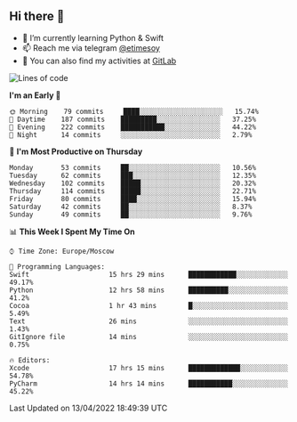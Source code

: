 ## Hi there 👋
- 🌱 I’m currently learning Python & Swift
- 📫 Reach me via telegram [@etimesoy](https://t.me/etimesoy/)
- 🦊 You can also find my activities at [GitLab](https://gitlab.com/etimesoy)

<!--START_SECTION:waka-->
![Lines of code](https://img.shields.io/badge/From%20Hello%20World%20I%27ve%20Written-187%20Thousand%20lines%20of%20code-blue)

**I'm an Early 🐤** 

```text
🌞 Morning    79 commits     ████░░░░░░░░░░░░░░░░░░░░░   15.74% 
🌆 Daytime    187 commits    █████████░░░░░░░░░░░░░░░░   37.25% 
🌃 Evening    222 commits    ███████████░░░░░░░░░░░░░░   44.22% 
🌙 Night      14 commits     ░░░░░░░░░░░░░░░░░░░░░░░░░   2.79%

```
📅 **I'm Most Productive on Thursday** 

```text
Monday       53 commits     ██░░░░░░░░░░░░░░░░░░░░░░░   10.56% 
Tuesday      62 commits     ███░░░░░░░░░░░░░░░░░░░░░░   12.35% 
Wednesday    102 commits    █████░░░░░░░░░░░░░░░░░░░░   20.32% 
Thursday     114 commits    █████░░░░░░░░░░░░░░░░░░░░   22.71% 
Friday       80 commits     ████░░░░░░░░░░░░░░░░░░░░░   15.94% 
Saturday     42 commits     ██░░░░░░░░░░░░░░░░░░░░░░░   8.37% 
Sunday       49 commits     ██░░░░░░░░░░░░░░░░░░░░░░░   9.76%

```


📊 **This Week I Spent My Time On** 

```text
⌚︎ Time Zone: Europe/Moscow

💬 Programming Languages: 
Swift                    15 hrs 29 mins      ████████████░░░░░░░░░░░░░   49.17% 
Python                   12 hrs 58 mins      ██████████░░░░░░░░░░░░░░░   41.2% 
Cocoa                    1 hr 43 mins        █░░░░░░░░░░░░░░░░░░░░░░░░   5.49% 
Text                     26 mins             ░░░░░░░░░░░░░░░░░░░░░░░░░   1.43% 
GitIgnore file           14 mins             ░░░░░░░░░░░░░░░░░░░░░░░░░   0.75%

🔥 Editors: 
Xcode                    17 hrs 15 mins      █████████████░░░░░░░░░░░░   54.78% 
PyCharm                  14 hrs 14 mins      ███████████░░░░░░░░░░░░░░   45.22%

```


 Last Updated on 13/04/2022 18:49:39 UTC
<!--END_SECTION:waka-->
